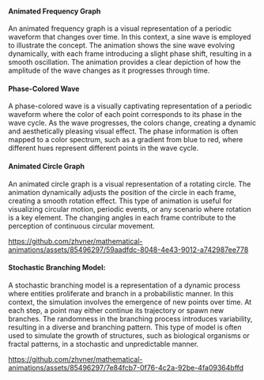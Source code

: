 #### Animated Frequency Graph
An animated frequency graph is a visual representation of a periodic waveform that changes over time. In this context, a sine wave is employed to illustrate the concept. The animation shows the sine wave evolving dynamically, with each frame introducing a slight phase shift, resulting in a smooth oscillation. The animation provides a clear depiction of how the amplitude of the wave changes as it progresses through time.

#### Phase-Colored Wave
A phase-colored wave is a visually captivating representation of a periodic waveform where the color of each point corresponds to its phase in the wave cycle. As the wave progresses, the colors change, creating a dynamic and aesthetically pleasing visual effect. The phase information is often mapped to a color spectrum, such as a gradient from blue to red, where different hues represent different points in the wave cycle.


#### Animated Circle Graph 
An animated circle graph is a visual representation of a rotating circle. The animation dynamically adjusts the position of the circle in each frame, creating a smooth rotation effect. This type of animation is useful for visualizing circular motion, periodic events, or any scenario where rotation is a key element. The changing angles in each frame contribute to the perception of continuous circular movement.


https://github.com/zhvner/mathematical-animations/assets/85496297/59aadfdc-8048-4e43-9012-a742987ee778


#### Stochastic Branching Model:
A stochastic branching model is a representation of a dynamic process where entities proliferate and branch in a probabilistic manner. In this context, the simulation involves the emergence of new points over time. At each step, a point may either continue its trajectory or spawn new branches. The randomness in the branching process introduces variability, resulting in a diverse and branching pattern. This type of model is often used to simulate the growth of structures, such as biological organisms or fractal patterns, in a stochastic and unpredictable manner.

https://github.com/zhvner/mathematical-animations/assets/85496297/7e84fcb7-0f76-4c2a-92be-4fa09364bffd

